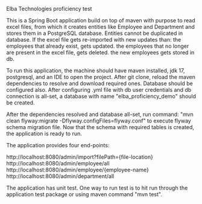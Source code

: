Elba Technologies proficiency test

This is a Spring Boot application build on top of maven with purpose to read excel files, from which 
it creates entities like  Employee and Department and stores them in a PostgreSQL database.
Entities cannot be duplicated in database. If the excel file gets re-imported with new updates than:
the employees that already exist, gets updated.
the employees that no longer are present in the excel file, gets deleted.
the new employees gets stored in db.

To run this application, the machine should have maven installed, jdk 17, postgresql, and an IDE to open the project.
After git clone, reload the maven dependencies to resolve and download required ones. Database should be configured also.
After configuring .yml file with db user credentials and db connection is all-set, a database
with name "elba_proficiency_demo" should be created. 

After the dependencies resolved and database all-set, run command:
"mvn clean flyway:migrate -Dflyway.configFiles=flyway.conf" to execute flyway schema migration file. Now 
that the schema with required tables is created, the application is ready to run.

The application provides four end-points: 

http://localhost:8080/admin/import?filePath={file-location}
http://localhost:8080/admin/employee/all   
http://localhost:8080/admin/employee/{employee-name}
http://localhost:8080/admin/department/all

The application has unit test. One way to run test is to hit run through the application
test package or using maven command "mvn test". 






